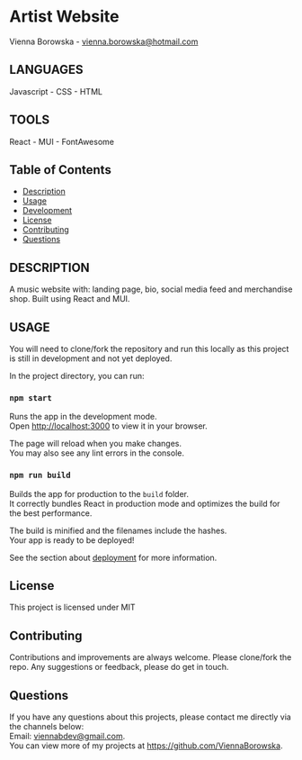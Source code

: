 # Artist Website

Vienna Borowska - vienna.borowska@hotmail.com

## LANGUAGES

Javascript - CSS - HTML

## TOOLS

React - MUI - FontAwesome

## Table of Contents

- [Description](#description)
- [Usage](#usage)
- [Development](#development)
- [License](#license)
- [Contributing](#contributing)
- [Questions](#questions)

## DESCRIPTION

A music website with: landing page, bio, social media feed and merchandise shop. Built using React and MUI.

## USAGE

You will need to clone/fork the repository and run this locally as this project is still in development and not yet deployed.

In the project directory, you can run:

### `npm start`

Runs the app in the development mode.\
Open [http://localhost:3000](http://localhost:3000) to view it in your browser.

The page will reload when you make changes.\
You may also see any lint errors in the console.

### `npm run build`

Builds the app for production to the `build` folder.\
It correctly bundles React in production mode and optimizes the build for the best performance.

The build is minified and the filenames include the hashes.\
Your app is ready to be deployed!

See the section about [deployment](https://facebook.github.io/create-react-app/docs/deployment) for more information.

## License

This project is licensed under MIT

## Contributing

Contributions and improvements are always welcome. Please clone/fork the repo. Any suggestions or feedback, please do get in touch.

## Questions

If you have any questions about this projects, please contact me directly via the channels below: </br>
Email: viennabdev@gmail.com.</br>
You can view more of my projects at https://github.com/ViennaBorowska.
